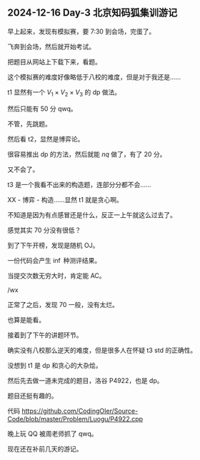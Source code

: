 ## 2024-12-16 Day-3 北京知码狐集训游记

早上起来，发现有模拟赛，要 7:30 到会场，完蛋了。

飞奔到会场，然后就开始考试。

把题目从网站上下载下来，看题。

这个模拟赛的难度好像略低于八校的难度，但是对于我还是……

t1 显然有一个 $V_1 \times V_2 \times V_3$ 的 dp 做法。

然后只能有 $50$ 分 qwq。

不管，先跳题。

然后看 t2，显然是博弈论。

很容易推出 dp 的方法，然后就能 $nq$ 做了，有了 $20$ 分。

又不会了。

t3 是一个我看不出来的构造题，连部分分都不会……

XX - 博弈 - 构造……显然 t1 就是贪心啊。

不知道是因为有点感冒还是什么，反正一上午就这么过去了。

感觉其实 $70$ 分没有很低？

到了下午开榜，发现是随机 OJ。

一份代码会产生 $\inf$ 种测评结果。

当提交次数无穷大时，肯定能 AC。

/wx

正常了之后，发现 $70$ 一般，没有太烂。

也算是能看。

接着到了下午的讲题环节。

确实没有八校那么逆天的难度，但是很多人在怀疑 t3 std 的正确性。

没想到 t1 是 dp 和贪心的大杂烩。

然后先去做一道未完成的题目，洛谷 P4922，也是 dp。

题目还挺有趣的。

代码 <https://github.com/CodingOIer/Source-Code/blob/master/Problem/Luogu/P4922.cpp>

晚上玩 QQ 被周老师抓了 qwq。

现在还在补前几天的游记。

